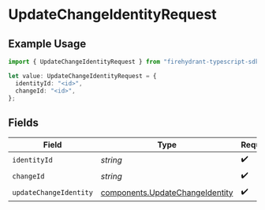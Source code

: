 # UpdateChangeIdentityRequest

## Example Usage

```typescript
import { UpdateChangeIdentityRequest } from "firehydrant-typescript-sdk/models/operations";

let value: UpdateChangeIdentityRequest = {
  identityId: "<id>",
  changeId: "<id>",
};
```

## Fields

| Field                                                                              | Type                                                                               | Required                                                                           | Description                                                                        |
| ---------------------------------------------------------------------------------- | ---------------------------------------------------------------------------------- | ---------------------------------------------------------------------------------- | ---------------------------------------------------------------------------------- |
| `identityId`                                                                       | *string*                                                                           | :heavy_check_mark:                                                                 | N/A                                                                                |
| `changeId`                                                                         | *string*                                                                           | :heavy_check_mark:                                                                 | N/A                                                                                |
| `updateChangeIdentity`                                                             | [components.UpdateChangeIdentity](../../models/components/updatechangeidentity.md) | :heavy_check_mark:                                                                 | N/A                                                                                |
